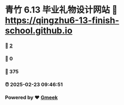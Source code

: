 # 青竹 6.13 毕业礼物设计网站 :link: https://qingzhu6-13-finish-school.github.io 
### :page_facing_up: [2](https://qingzhu6-13-finish-school.github.io/tag.html) 
### :speech_balloon: 0 
### :hibiscus: 375 
### :alarm_clock: 2025-02-23 09:46:51 
### Powered by :heart: [Gmeek](https://github.com/Meekdai/Gmeek)
